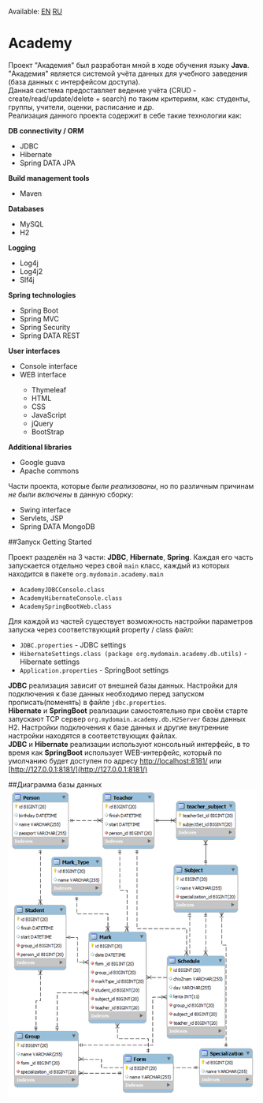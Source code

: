 Available: [EN](https://github.com/Igor-ua/Academy/blob/master/README.md) [RU](https://github.com/Igor-ua/Academy/blob/master/README_RU.md)

# Academy

Проект "Академия" был разработан мной в ходе обучения языку **Java**.
"Академия" является системой учёта данных для учебного заведения (база данных с интерфейсом доступа).
<br>Данная система предоставляет ведение учёта (CRUD - create/read/update/delete + search) по таким критериям, как: студенты, группы, учители, оценки, расписание и др. 
<br>Реализация данного проекта содержит в себе такие технологии как:

<p><strong>DB connectivity / ORM</strong></p>
<ul>
  <li>JDBC</li>
  <li>Hibernate</li>
  <li>Spring DATA JPA</li>
</ul>

<p><strong>Build management tools</strong></p>
<ul>
  <li>Maven</li>
</ul>

<p><strong>Databases</strong></p>
<ul>
  <li>MySQL</li>
  <li>H2</li>
</ul>

<p><strong>Logging</strong></p>
<ul>
  <li>Log4j</li>
  <li>Log4j2</li>
  <li>Slf4j</li>
</ul>

<p><strong>Spring technologies</strong></p>
<ul>
  <li>Spring Boot</li>
  <li>Spring MVC</li>
  <li>Spring Security</li>
  <li>Spring DATA REST</li>
</ul>

<p><strong>User interfaces</strong></p>
<ul>
  <li>Console interface</li>
  <li>WEB interface</li>
  <ul>
       <li>Thymeleaf</li>
       <li>HTML</li>
       <li>CSS</li>
       <li>JavaScript</li>
       <li>jQuery</li>
       <li>BootStrap</li>
  </ul>
</ul>

<p><strong>Additional libraries</strong></p>
<ul>
  <li>Google guava</li>
  <li>Apache commons</li>
</ul>


Части проекта, которые <i>были реализованы</i>, но по различным причинам <i>не были включены</i> в данную сборку:

<ul>
  <li>Swing interface</li>
  <li>Servlets, JSP</li>
  <li>Spring DATA MongoDB</li>
</ul>

##Запуск Getting Started

Проект разделён на 3 части: **JDBC**, **Hibernate**, **Spring**. Каждая его часть запускается отдельно через свой `main` класс, каждый из которых находится в пакете `org.mydomain.academy.main`
 
 + `AcademyJDBCConsole.class`
 + `AcademyHibernateConsole.class`
 + `AcademySpringBootWeb.class`
 
Для каждой из частей существует возможность настройки параметров запуска через соответствующий property / class файл: 

 + `JDBC.properties` - JDBC settings
 + `HibernateSettings.class (package org.mydomain.academy.db.utils)` - Hibernate settings
 + `Application.properties` - SpringBoot settings

**JDBC** реализация зависит от внешней базы данных. Настройки для подключения к базе данных необходимо перед запуском прописать(поменять) в файле `jdbc.properties`.<br>
**Hibernate** и **SpringBoot** реализации самостоятельно при своём старте запускают TCP сервер `org.mydomain.academy.db.H2Server` базы данных H2. Настройки подключения к базе данных и другие внутренние настройки находятся в соответствующих файлах.<br>
**JDBC** и **Hibernate** реализации используют консольный интерфейс, в то время как **SpringBoot** использует WEB-интерфейс, который по умолчанию будет доступен по адресу [http://localhost:8181/](http://localhost:8181/) или [http://127.0.0.1:8181/](http://127.0.0.1:8181/)

##Диаграмма базы данных
![DB diagram](https://raw.githubusercontent.com/Igor-ua/Academy/master/Academy_diagram.png "Academy db diagram")